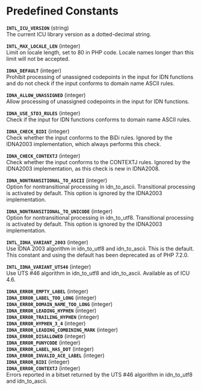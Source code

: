 Predefined Constants
====================

**`INTL_ICU_VERSION`** (<span class="type">string</span>)  
<span class="simpara"> The current ICU library version as a
dotted-decimal string. </span>

**`INTL_MAX_LOCALE_LEN`** (<span class="type">integer</span>)  
<span class="simpara"> Limit on locale length, set to 80 in PHP code.
Locale names longer than this limit will not be accepted. </span>

**`IDNA_DEFAULT`** (<span class="type">integer</span>)  
<span class="simpara"> Prohibit processing of unassigned codepoints in
the input for IDN functions and do not check if the input conforms to
domain name ASCII rules. </span>

**`IDNA_ALLOW_UNASSIGNED`** (<span class="type">integer</span>)  
<span class="simpara"> Allow processing of unassigned codepoints in the
input for IDN functions. </span>

**`IDNA_USE_STD3_RULES`** (<span class="type">integer</span>)  
<span class="simpara"> Check if the input for IDN functions conforms to
domain name ASCII rules. </span>

**`IDNA_CHECK_BIDI`** (<span class="type">integer</span>)  
<span class="simpara"> Check whether the input conforms to the BiDi
rules. Ignored by the IDNA2003 implementation, which always performs
this check. </span>

**`IDNA_CHECK_CONTEXTJ`** (<span class="type">integer</span>)  
<span class="simpara"> Check whether the input conforms to the CONTEXTJ
rules. Ignored by the IDNA2003 implementation, as this check is new in
IDNA2008. </span>

**`IDNA_NONTRANSITIONAL_TO_ASCII`** (<span class="type">integer</span>)  
<span class="simpara"> Option for nontransitional processing in <span
class="function">idn\_to\_ascii</span>. Transitional processing is
activated by default. This option is ignored by the IDNA2003
implementation. </span>

**`IDNA_NONTRANSITIONAL_TO_UNICODE`** (<span class="type">integer</span>)  
<span class="simpara"> Option for nontransitional processing in <span
class="function">idn\_to\_utf8</span>. Transitional processing is
activated by default. This option is ignored by the IDNA2003
implementation. </span>

**`INTL_IDNA_VARIANT_2003`** (<span class="type">integer</span>)  
<span class="simpara"> Use IDNA 2003 algorithm in <span
class="function">idn\_to\_utf8</span> and <span
class="function">idn\_to\_ascii</span>. This is the default. This
constant and using the default has been deprecated as of PHP 7.2.0.
</span>

**`INTL_IDNA_VARIANT_UTS46`** (<span class="type">integer</span>)  
<span class="simpara"> Use UTS \#46 algorithm in <span
class="function">idn\_to\_utf8</span> and <span
class="function">idn\_to\_ascii</span>. Available as of ICU 4.6. </span>

**`IDNA_ERROR_EMPTY_LABEL`** (<span class="type">integer</span>)  
**`IDNA_ERROR_LABEL_TOO_LONG`** (<span class="type">integer</span>)  
**`IDNA_ERROR_DOMAIN_NAME_TOO_LONG`** (<span class="type">integer</span>)  
**`IDNA_ERROR_LEADING_HYPHEN`** (<span class="type">integer</span>)  
**`IDNA_ERROR_TRAILING_HYPHEN`** (<span class="type">integer</span>)  
**`IDNA_ERROR_HYPHEN_3_4`** (<span class="type">integer</span>)  
**`IDNA_ERROR_LEADING_COMBINING_MARK`** (<span class="type">integer</span>)  
**`IDNA_ERROR_DISALLOWED`** (<span class="type">integer</span>)  
**`IDNA_ERROR_PUNYCODE`** (<span class="type">integer</span>)  
**`IDNA_ERROR_LABEL_HAS_DOT`** (<span class="type">integer</span>)  
**`IDNA_ERROR_INVALID_ACE_LABEL`** (<span class="type">integer</span>)  
**`IDNA_ERROR_BIDI`** (<span class="type">integer</span>)  
**`IDNA_ERROR_CONTEXTJ`** (<span class="type">integer</span>)  
<span class="simpara"> Errors reported in a bitset returned by the UTS
\#46 algorithm in <span class="function">idn\_to\_utf8</span> and <span
class="function">idn\_to\_ascii</span>. </span>
